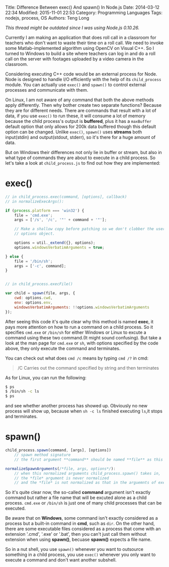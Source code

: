 Title: Difference Between exec() And spawn() In Node.js
Date: 2014-03-12 22:34
Modified: 2015-11-01 22:53
Category: Programming Languages
Tags: nodejs, process, OS
Authors: Teng Long 

*This thread might be outdated since I was using Node.js 0.10.26.*

Currently I am making an application that does roll call in a classroom for teachers who don't want to waste their time on a roll call. We need to invoke some Matlab-implemented algorithm using OpenCV on Visual C++. So I turned to Windows to build a site where teachers can log in and do a roll call on the server with footages uploaded by a video camera in the classroom.

Considering executing C++ code would be an external process for Node. Node is designed to handle I/O efficiently with the help of its `child_process` module. You can actually use `exec()` and `spawn()` to control external processes and communicate with them.

On Linux, I am not aware of any command that both the above methods apply differently. Then why bother create two separate functions? Because they are for different needs. There are commands that result with a lot of data, if you use `exec()` to run these, it will consume a lot of memory because the child process's output is **buffered**, plus it has a `maxBuffer` default option that only allows for 200k data buffered though this default option can be changed. Unlike `exec()`, `spawn()` uses **streams** both input(stdin) and output(stdout, stderr), so it's there for a huge amount of data.

But on Windows their differences not only lie in buffer or stream, but also in what type of commands they are about to execute in a child process. So let's take a look at `child_process.js` to find out how they are implemented:


exec()
=================================

```JavaScript
// in child_process.exec(command, [options], callback)
// in normalizeExecArgs():

if (process.platform === 'win32') {
    file = 'cmd.exe';
    args = ['/s', '/c', '"' + command + '"'];

    // Make a shallow copy before patching so we don't clobber the user's
    // options object.

    options = util._extend({}, options);
    options.windowsVerbatimArguments = true;

} else {
    file = '/bin/sh';
    args = ['-c', command];
}


// in child_process.execFile()

var child = spawn(file, args, {
    cwd: options.cwd,
    env: options.env,
    windowsVerbatimArguments: !!options.windowsVerbatimArguments
});
```


After seeing this code it's quite clear why this method is named **exec**, it pays more attention on how to run a command on a child process. So it specifies `cmd.exe` or `/bin/sh` for either Windows or Linux to excute a command using these two command.(It might sound confusing). But take a look at the man page for `cmd.exe` or `sh`, with options specified by the code above, they only execute the command and terminates.

You can check out what does `cmd /c` means by typing `cmd /?` in cmd:
> /C      Carries out the command specified by string and then terminates

As for Linux, you can run the following:

```bash
$ ps
$ /bin/sh -c ls
$ ps
```

and see whether another process has showed up. Obviously no new process will show up, because when `sh -c ls` finished executing `ls`,it stops and terminates.



spawn()
=============================

```JavaScript
child_process.spawn(command, [args], [options])
    // spawn method signature
    // the first argument **command** should be named **file** as this is a bit confusing in Node documentation.

normalizeSpawnArguments(/*file, args, options*/):
    // when this normalized arguments child_process.spawn() takes in, 
    // the *file* argument is never normalized
    // and the *file* is not normalized as that in the arguemnts of exec()
```

So it's quite clear now, the so-called **command** argument isn't exactly command but rather a file name that will be excuted alone as a child process. `cmd.exe` or `/bin/sh` is just one of many child processes that can be executed.

Be aware that on **Windows**, some command isn't exactly considered as a process but a built-in command in **cmd**, such as `dir`. On the other hand, there are some executable files considered as a process that come with an extension '.cmd', '.exe' or '.bat', then you can't just call them without extension when using **spawn()**, becuase **spawn()** expects a file name.

So in a nut shell, you use `spawn()` whenever you want to outsource something in a child process, you use `exec()` whenever you only want to execute a command and don't want another subshell.


